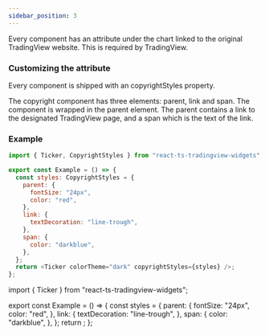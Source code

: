```yaml
---
sidebar_position: 3
---
```


Every component has an attribute under the chart linked to the original TradingView website. This is required by TradingView.

### Customizing the attribute

Every component is shipped with an copyrightStyles property.

The copyright component has three elements: parent, link and span.
The component is wrapped in the parent element. The parent contains a link to the designated TradingView page, and a span which is the text of the link.

### Example

```js
import { Ticker, CopyrightStyles } from "react-ts-tradingview-widgets";

export const Example = () => {
  const styles: CopyrightStyles = {
    parent: {
      fontSize: "24px",
      color: "red",
    },
    link: {
      textDecoration: "line-trough",
    },
    span: {
      color: "darkblue",
    },
  };
  return <Ticker colorTheme="dark" copyrightStyles={styles} />;
};
```

import { Ticker } from "react-ts-tradingview-widgets";

export const Example = () => {
const styles = {
parent: {
fontSize: "24px",
color: "red",
},
link: {
textDecoration: "line-trough",
},
span: {
color: "darkblue",
},
};
return <Ticker colorTheme="dark" copyrightStyles={styles} />;
};

<Example />
